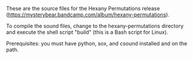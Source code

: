 These are the source files for the Hexany Permutations release (https://mysterybear.bandcamp.com/album/hexany-permutations).

To compile the sound files, change to the hexany-permutations directory and execute the shell script "build" (this is a Bash script for Linux).

Prerequisites: you must have python, sox, and csound installed and on the path.

